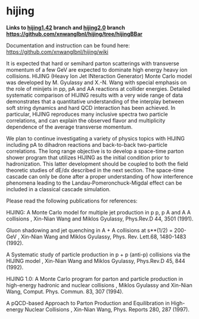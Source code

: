 # hijing

**Links to [hijing1.42](https://github.com/xnwanglbnl/hijing/tree/hijing1.42) branch and [hijing2.0](https://github.com/xnwanglbnl/hijing/tree/hijing2.0) branch  https://github.com/xnwanglbnl/hijing/tree/hijingBBar**

 Documentation and instruction can be found here: https://github.com/xnwanglbnl/hijing/wiki
 
It is expected that hard or semihard parton scatterings with transverse momentum of a few GeV are expected to dominate high energy heavy ion collisions. HIJING (Heavy Ion Jet INteraction Generator) Monte Carlo model was developed by M. Gyulassy and X.-N. Wang with special emphasis on the role of minijets in pp, pA and AA reactions at collider energies.
Detailed systematic comparison of HIJING results with a very wide range of data demonstrates that a quantitative understanding of the interplay between soft string dynamics and hard QCD interaction has been achieved. In particular, HIJING reproduces many inclusive spectra two particle correlations, and can explain the observed flavor and multiplicity dependence of the average transverse momentum.

We plan to continue investigating a variety of physics topics with HIJING including pA to dihadron reactions and back-to-back two-particle correlations. The long range objective is to develop a space-time parton shower program that utilizes HIJING as the initial condition prior to hadronization. This latter development should be coupled to both the field theoretic studies of dE/dx described in the next section. The space-time cascade can only be done after a proper understanding of how interference phenomena leading to the Landau-Pomeronchuck-Migdal effect can be included in a classical cascade simulation.

Please read the following publications for references:

HIJING: A Monte Carlo model for multiple jet production in p p, p A and A A collisions , Xin-Nian Wang and Miklos Gyulassy, Phys.Rev.D 44, 3501 (1991).

Gluon shadowing and jet quenching in A + A collisions at s**(1/2) = 200-GeV , Xin-Nian Wang and Miklos Gyulassy, Phys. Rev. Lett.68, 1480-1483 (1992).

A Systematic study of particle production in p + p (anti-p) collisions via the HIJING model , Xin-Nian Wang and Miklos Gyulassy, Phys.Rev.D 45, 844 (1992).

HIJING 1.0: A Monte Carlo program for parton and particle production in high-energy hadronic and nuclear collisions , Miklos Gyulassy and Xin-Nian Wang, Comput. Phys. Commun. 83, 307 (1994).

A pQCD-based Approach to Parton Production and Equilibration in High-energy Nuclear Collisions , Xin-Nian Wang, Phys. Reports 280, 287 (1997).
